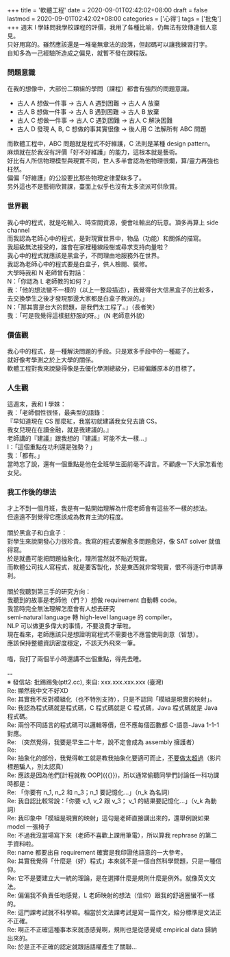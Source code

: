 +++
title = '軟體工程'
date = 2020-09-01T02:42:02+08:00
draft = false
lastmod = 2020-09-01T02:42:02+08:00
categories = ['心得']
tags = ['批兔']
+++
週末 I 學妹問我學校課程的評價，我用了各種比喻，仍無法有效傳達個人意見。<br>
只好用寫的。雖然應該還是一堆毫無章法的段落，但起碼可以讓我練習打字。<br>
自知多為一己經驗所造成之偏見，就暫不發在課程版。
### 問題意識 
在我的想像中，大部份二類組的學問（課程）都會有強烈的問題意識。<br>
- 古人 A 想做一件事 -> 古人 A 遇到困難 -> 古人 A 放棄
- 古人 B 想做一件事 -> 古人 B 遇到困難 -> 古人 B 放棄
- 古人 C 想做一件事 -> 古人 C 遇到困難 -> 古人 C 解決困難
- 古人 D 發現 A, B, C 想做的事其實很像 -> 後人用 C 法解所有 ABC 問題

而軟體工程中，ABC 問題就是程式不好維護，C 法則是某種 design pattern。<br>
麻煩就在於我沒有評價「好不好維護」的能力，這根本就是藝術。<br>
好比有人所信物理模型與現實不同，世人多半會認為他物理很爛，算/靈力再強也枉然。<br>
偏偏「好維護」的公設要比那些物理定律愛昧多了。<br>
另外這也不是藝術欣賞課，臺面上似乎也沒有太多流派可供欣賞。<br>
### 世界觀 
我心中的程式，就是吃輸入、時空間資源，便會吐輸出的玩意。頂多再算上 side channel<br>
而我認為老師心中的程式，是對現實世界中，物品（功能）和關係的描寫。<br>
我超級無法接受的，誰會在家裡種線段樹或尋求支持向量啦？<br>
我心中的程式就應該是黑盒子，不問理由地服務外在世界。<br>
我認為老師心中的程式要是白盒子，供人檢閱、裝修。<br>
大學時我和 N 老師曾有對話：<br>
 N：「你認為 L 老師教的如何？」<br>
我：「他的想法蠻不一樣的（以上一整段描述），我覺得台大信黑盒子的比較多，<br>
      去交換學生之後才發現那邊大家都是白盒子教派的。」<br>
 N：「那其實是台大的問題，是我們太工程了。」（長者笑）<br>
我：「可是我覺得這樣挺舒服的呀。」（N 老師意外貌）<br>
### 價值觀 
我心中的程式，是一種解決問題的手段。只是眾多手段中的一種罷了。<br>
就好像考學測之於上大學的關係。<br>
軟體工程對我來說變得像是去優化學測總級分，已經偏離原本的目標了。<br>
### 人生觀 
這週末，我和 I 學妹：<br>
我：「老師個性很怪，最典型的語錄：<br>
      『早知道現在 CS 那麼紅，我當初就建議我女兒去讀 CS。<br>
        我女兒現在在讀金融，就是我建議的。』<br>
      老師講的『建議』跟我想的『建議』可能不太一樣…」<br>
 I：「這個重點在功利還是強勢？」<br>
我：「都有。」<br>
當時忘了說，還有一個重點是他在全班學生面前毫不諱言。不顧慮一下大家怎看他女兒。<br>
### 我工作後的想法 
才上不到一個月班，我是有一點開始理解為什麼老師會有這些不一樣的想法。<br>
但遠遠不到覺得它應該成為教育主流的程度。<br>
<br>
關於黑盒子和白盒子：<br>
對學生來說開發心力很珍貴。我寫的程式要解愈多問題愈好，像 SAT solver 就值得寫。<br>
於是就盡可能把問題抽象化，理所當然就不貼近現實。<br>
而軟體公司找人寫程式，就是要客製化，於是東西就非常現實，恨不得逐行申請專利。<br>
<br>
關於我聽到第三手的研究方向：<br>
我聽到的故事是老師他（們？）想做 requirement 自動轉 code。<br>
我當時完全無法理解怎麼會有人想去研究<br>
semi-natural language 轉 high-level language 的 compiler。<br>
NLP 可以做更多偉大的事情，不要浪費才華啦。<br>
現在看來，老師應該只是想證明寫程式不需要也不應當使用創意（智慧）。<br>
應該保持整體資訊密度穩定，不該天外飛來一筆。<br>
<br>
喵，我打了兩個半小時還講不出個重點，得先去睡。<br>
<br>
--<br>
※ 發信站: 批踢踢兔(ptt2.cc), 來自: xxx.xxx.xxx.xxx (臺灣)<br>
Re: 顯然我中文不好XD<br>
Re: 其實我不反對模組化（也不特別支持），只是不認同「模組是現實的映射」。<br>
Re: 我認為程式碼就是程式碼，C 程式碼就是 C 程式碼，Java 程式碼就是 Java 程式碼。<br>
Re: 兩份不同語言的程式碼可以邏輯等價，但不應每個函數都 C-語意-Java 1-1-1 對應。<br>
Re: （突然覺得，我要是早生二十年，說不定會成為 assembly 擁護者）<br>
Re: <br>
Re: 抽象化的部份，我覺得軟工就是教我抽象化要適可而止，[不要做太超過](https://www.youtube.com/watch?v=SWU_DgjSwRU&t=8m31)（影片標題騙人，別太認真）<br>
Re: 應該是因為他們[計程就教 OOP]({{<ref exchange-student-day-99>}})，所以通常偷聽同學們討論任一科功課時都是：<br>
Re: 「你要有 n_1, n_2 和 n_3；n_1 要記憶化...」（n_k 為名詞）<br>
Re: 我自認比較常說：「你要 v_1, v_2 跟 v_3； v_1 的結果要記憶化...」（v_k 為動詞）<br>
Re: 我印象中「模組是現實的映射」這句是老師直接講出來的，還舉例說如果 model 一張椅子<br>
Re: 不過我沒當場寫下來（老師不喜歡上課用筆電），所以算我 rephrase 的第二手資料啦。<br>
Re: name 都要出自 requirement 確實是我印證他語意的一大參考。<br>
Re: 其實我覺得「什麼是（好）程式」本來就不是一個自然科學問題，只是一種信仰。<br>
Re: 它不是要建立大一統的理論，是在選擇什麼是規則什麼是例外。就像英文文法。<br>
Re: 偏偏我不負責任地感覺，L 老師映射的想法（信仰）跟我的舒適圈蠻不一樣的。<br>
Re: 這門課考試就不科學嘛。相當於文法課考試是寫一篇作文，給分標準是文法正不正確。<br>
Re: 啊正不正確這種事本來就憑感覺啊，規則也是從感覺或 empirical data 歸納出來的。<br>
Re: 於是正不正確的認定就跟話語權產生了關聯…<br>
